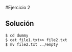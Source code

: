 #Ejercicio 2

## Solución
```shell
$ cd dummy
$ cat file1.txt>> file2.txt
$ mv file2.txt ../empty
```
